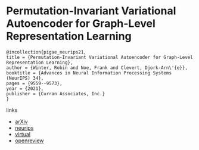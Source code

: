 # Permutation-Invariant Variational Autoencoder for Graph-Level Representation Learning

```
@incollection{pigae_neurips21,
title = {Permutation-Invariant Variational Autoencoder for Graph-Level Representation Learning},
author = {Winter, Robin and Noe, Frank and Clevert, Djork-Arn\'{e}},
booktitle = {Advances in Neural Information Processing Systems (NeurIPS) 34},
pages = {9559--9573},
year = {2021},
publisher = {Curran Associates, Inc.}
}
```

links
- [arXiv](https://arxiv.org/abs/2104.09856)
- [neurips](https://papers.nips.cc//paper/2021/hash/4f3d7d38d24b740c95da2b03dc3a2333-Abstract.html)
- [virtual](https://neurips.cc/virtual/2021/poster/28051)
- [openreview](https://openreview.net/forum?id=pTmYjQadg9)
